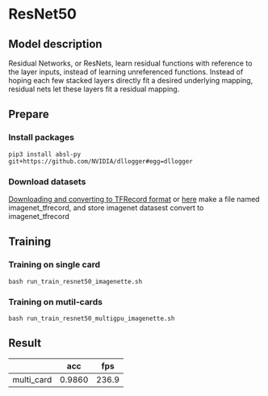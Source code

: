 # ResNet50

## Model description
Residual Networks, or ResNets, learn residual functions with reference to the layer inputs, instead of learning unreferenced functions. Instead of hoping each few stacked layers directly fit a desired underlying mapping, residual nets let these layers fit a residual mapping.

## Prepare

### Install packages

```shell
pip3 install absl-py git+https://github.com/NVIDIA/dllogger#egg=dllogger
```

### Download datasets


[Downloading and converting to TFRecord format](https://github.com/kmonachopoulos/ImageNet-to-TFrecord)  or 
[here](https://github.com/tensorflow/models/tree/master/research/slim#downloading-and-converting-to-tfrecord-format)
make a file named imagenet_tfrecord, and store imagenet datasest convert to imagenet_tfrecord   



## Training

### Training on single card

```shell
bash run_train_resnet50_imagenette.sh
```

### Training on mutil-cards
```shell
bash run_train_resnet50_multigpu_imagenette.sh
```


## Result

|               | acc       |       fps |
| ---           | ---       | ---       |
|    multi_card | 0.9860    | 236.9     |

